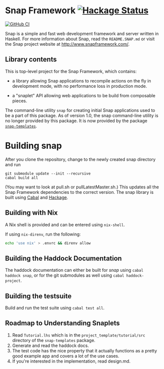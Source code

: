 # Snap Framework [![Hackage Status](https://img.shields.io/hackage/v/snap.svg)](https://hackage.haskell.org/package/snap)

[![GitHub CI](https://github.com/snapframework/snap/workflows/CI/badge.svg)](https://github.com/snapframework/snap/actions)

Snap is a simple and fast web development framework and server written in
Haskell. For more information about Snap, read the `README.SNAP.md` or visit
the Snap project website at http://www.snapframework.com/.

## Library contents

This is top-level project for the Snap Framework, which contains:

  * a library allowing Snap applications to recompile actions on the
    fly in development mode, with no performance loss in production
    mode.

  * a "snaplet" API allowing web applications to be build from composable
    pieces.

The command-line utility `snap` for creating initial Snap applications used to
be a part of this package. As of version 1.0, the snap command-line utility is
no longer provided by this package.  It is now provided by the package
[`snap-templates`](https://github.com/snapframework/snap-templates).

# Building snap

After you clone the repository, change to the newly created snap directory and
run

    git submodule update --init --recursive
    cabal build all

(You may want to look at pull.sh or pullLatestMaster.sh.)
This updates all the Snap Framework dependencies to the correct version.
The snap library is built using
[Cabal](http://www.haskell.org/cabal/) and
[Hackage](http://hackage.haskell.org/packages/hackage.html).

## Building with Nix

A Nix shell is provided and can be entered using `nix-shell`.

If using `nix-direnv`, run the following:

```sh
echo 'use nix' > .envrc && direnv allow
```

## Building the Haddock Documentation

The haddock documentation can either be built for _snap_ using `cabal haddock snap`, or for the git
submodules as well using `cabal haddock-project`.

## Building the testsuite

Build and run the test suite using `cabal test all`.

## Roadmap to Understanding Snaplets

1. Read `Tutorial.lhs` which is in the `project_template/tutorial/src` directory of the `snap-templates` package.
2. Generate and read the haddock docs.
3. The test code has the nice property that it actually functions as a pretty good example app and covers a lot of the use cases.
4. If you're interested in the implementation, read design.md.
